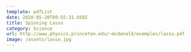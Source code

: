 ```yaml
---
template: pdfList
date: 2020-05-20T09:55:31.658Z
title: Spinning Lasso
category: Science
url: http://www.physics.princeton.edu/~mcdonald/examples/lasso.pdf
image: /assets/lasso.jpg
---
```

